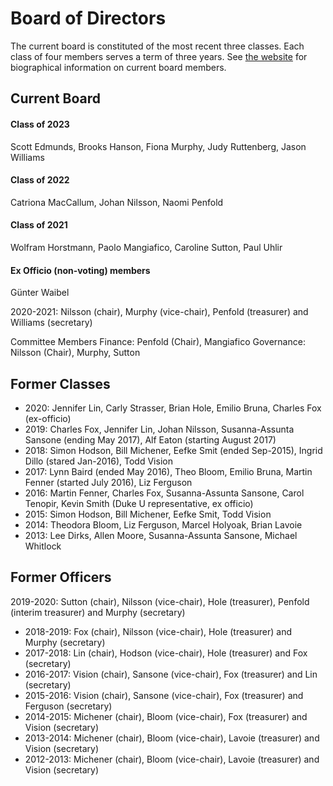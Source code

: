 # Board of Directors

The current board is constituted of the most recent three classes. Each class of four members serves a term of three years. See [the website](https://datadryad.org/stash/our_governance) for biographical information on current board members. 

## Current Board 

#### Class of 2023
Scott Edmunds, Brooks Hanson, Fiona Murphy, Judy Ruttenberg, Jason Williams
#### Class of 2022
Catriona MacCallum, Johan Nilsson, Naomi Penfold
#### Class of 2021
Wolfram Horstmann, Paolo Mangiafico, Caroline Sutton, Paul Uhlir
#### Ex Officio (non-voting) members
Günter Waibel

2020-2021: Nilsson (chair), Murphy (vice-chair), Penfold (treasurer) and Williams (secretary)

Committee Members
Finance: Penfold (Chair), Mangiafico
Governance: Nilsson (Chair), Murphy, Sutton


## Former Classes
- 2020: Jennifer Lin, Carly Strasser, Brian Hole, Emilio Bruna, Charles Fox (ex-officio)
- 2019: Charles Fox, Jennifer Lin, Johan Nilsson, Susanna-Assunta Sansone (ending May 2017), Alf Eaton (starting August 2017)
- 2018: Simon Hodson, Bill Michener, Eefke Smit (ended Sep-2015), Ingrid Dillo (stared Jan-2016), Todd Vision
- 2017: Lynn Baird (ended May 2016), Theo Bloom, Emilio Bruna, Martin Fenner (started July 2016), Liz Ferguson
- 2016: Martin Fenner, Charles Fox, Susanna-Assunta Sansone, Carol Tenopir, Kevin Smith (Duke U representative, ex officio)
- 2015: Simon Hodson, Bill Michener, Eefke Smit, Todd Vision
- 2014: Theodora Bloom, Liz Ferguson, Marcel Holyoak, Brian Lavoie
- 2013: Lee Dirks, Allen Moore, Susanna-Assunta Sansone, Michael Whitlock

## Former Officers
2019-2020: Sutton (chair), Nilsson (vice-chair), Hole (treasurer), Penfold (interim treasurer) and Murphy (secretary)
- 2018-2019: Fox (chair), Nilsson (vice-chair), Hole (treasurer) and Murphy (secretary)
- 2017-2018: Lin (chair), Hodson (vice-chair), Hole (treasurer) and Fox (secretary)
- 2016-2017: Vision (chair), Sansone (vice-chair), Fox (treasurer) and Lin (secretary)
- 2015-2016: Vision (chair), Sansone (vice-chair), Fox (treasurer) and Ferguson (secretary)
- 2014-2015: Michener (chair), Bloom (vice-chair), Fox (treasurer) and Vision (secretary)
- 2013-2014: Michener (chair), Bloom (vice-chair), Lavoie (treasurer) and Vision (secretary)
- 2012-2013: Michener (chair), Bloom (vice-chair), Lavoie (treasurer) and Vision (secretary)
